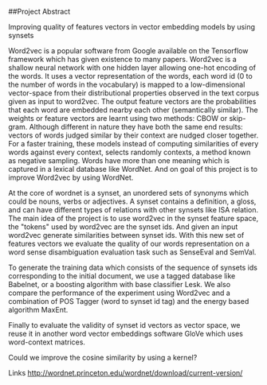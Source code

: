 ##Project Abstract

  Improving quality of features vectors in vector embedding models by using synsets  

  Word2vec is a popular software from Google available on the Tensorflow  framework which has  given existence to many papers. Word2vec is a shallow neural network with one hidden layer allowing one-hot encoding of the words. It uses a vector representation of the words, each word id (0 to the number of words in the vocabulary) is mapped to a low-dimensional vector-space from their distributional properties observed in the text corpus given as input to word2vec.  The output feature vectors are the probabilities that each word are embedded nearby each other (semantically similar). The weights or feature vectors are learnt using two methods: CBOW or skip-gram. Although different in nature they have both the same end results: vectors of words judged similar by their context are nudged closer together. For a faster training, these models instead of computing similarities of every words against every context, selects randomly contexts, a method known as negative sampling. Words have more than one meaning which is captured in a lexical database like WordNet. And on goal of this project is to improve Word2vec by using WordNet.

  At the core of wordnet is a synset, an unordered sets of synonyms which could be nouns, verbs or adjectives. A synset contains a definition, a gloss, and can have different types of relations with other synsets like ISA relation. The main idea  of  the project is to use word2vec in the synset feature space, the "tokens" used by word2vec are the synset ids. And given an input word2vec generate similarities between synset ids. With this new set of features vectors we evaluate the quality of our words representation on a word sense disambiguation evaluation task such as SenseEval and SemVal. 

  To generate the training data which consists of the sequence of synsets ids corresponding to the initial document, we use a tagged database like Babelnet, or a boosting algorithm with base classifier Lesk. We also compare the performance of the experiment using Word2vec and a combination of POS Tagger (word to synset id tag) and the energy based algorithm MaxEnt.

  Finally to evaluate the validity of synset id vectors as vector space, we reuse it in another word vector embeddings software GloVe which uses word-context matrices.

  Could we improve the cosine similarity by using a kernel?

Links 
http://wordnet.princeton.edu/wordnet/download/current-version/


